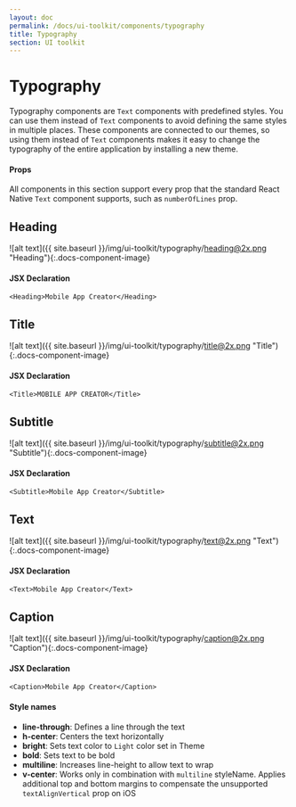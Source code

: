 ```yaml
---
layout: doc
permalink: /docs/ui-toolkit/components/typography
title: Typography
section: UI toolkit
---
```


# Typography

Typography components are `Text` components with predefined styles. You can use them instead of `Text` components to avoid defining the same styles in multiple places. These components are connected to our themes, so using them instead of `Text` components makes it easy to change the typography of the entire application by installing a new theme.

#### Props
All components in this section support every prop that the standard React Native `Text` component supports, such as `numberOfLines` prop.

## Heading
![alt text]({{ site.baseurl }}/img/ui-toolkit/typography/heading@2x.png "Heading"){:.docs-component-image}

#### JSX Declaration
```JSX
<Heading>Mobile App Creator</Heading>
```

## Title
![alt text]({{ site.baseurl }}/img/ui-toolkit/typography/title@2x.png "Title"){:.docs-component-image}

#### JSX Declaration
```JSX
<Title>MOBILE APP CREATOR</Title>
```

## Subtitle
![alt text]({{ site.baseurl }}/img/ui-toolkit/typography/subtitle@2x.png "Subtitle"){:.docs-component-image}

#### JSX Declaration
```JSX
<Subtitle>Mobile App Creator</Subtitle>
```

## Text
![alt text]({{ site.baseurl }}/img/ui-toolkit/typography/text@2x.png "Text"){:.docs-component-image}

#### JSX Declaration
```JSX
<Text>Mobile App Creator</Text>
```

## Caption
![alt text]({{ site.baseurl }}/img/ui-toolkit/typography/caption@2x.png "Caption"){:.docs-component-image}

#### JSX Declaration
```JSX
<Caption>Mobile App Creator</Caption>
```


#### Style names

* **line-through**: Defines a line through the text
* **h-center**: Centers the text horizontally
* **bright**: Sets text color to `Light` color set in Theme
* **bold**: Sets text to be bold
* **multiline**: Increases line-height to allow text to wrap 
* **v-center**: Works only in combination with `multiline` styleName. Applies additional top and bottom margins to compensate the unsupported `textAlignVertical` prop on iOS
